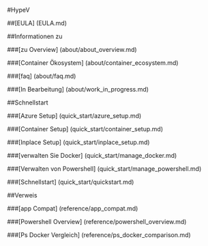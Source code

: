 #HypeV

##[EULA] (EULA.md)

##Informationen zu

###[zu Overview] (about/about_overview.md)

###[Container Ökosystem] (about/container_ecosystem.md)

###[faq] (about/faq.md)

###[In Bearbeitung] (about/work_in_progress.md)

##Schnellstart

###[Azure Setup] (quick_start/azure_setup.md)

###[Container Setup] (quick_start/container_setup.md)

###[Inplace Setup] (quick_start/inplace_setup.md)

###[verwalten Sie Docker] (quick_start/manage_docker.md)

###[Verwalten von Powershell] (quick_start/manage_powershell.md)

###[Schnellstart] (quick_start/quickstart.md)

##Verweis

###[app Compat] (reference/app_compat.md)

###[Powershell Overview] (reference/powershell_overview.md)

###[Ps Docker Vergleich] (reference/ps_docker_comparison.md)


